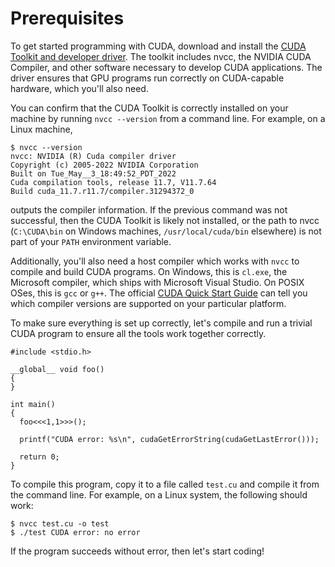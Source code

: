 # Prerequisites

To get started programming with CUDA, download and install the [CUDA Toolkit and developer driver](https://developer.nvidia.com/cuda-downloads). The toolkit includes nvcc, the NVIDIA CUDA Compiler, and other software necessary to develop CUDA applications. The driver ensures that GPU programs run correctly on CUDA-capable hardware, which you'll also need.

You can confirm that the CUDA Toolkit is correctly installed on your machine by running `nvcc --version` from a command line. For example, on a Linux machine,

```
$ nvcc --version
nvcc: NVIDIA (R) Cuda compiler driver
Copyright (c) 2005-2022 NVIDIA Corporation
Built on Tue_May__3_18:49:52_PDT_2022
Cuda compilation tools, release 11.7, V11.7.64
Build cuda_11.7.r11.7/compiler.31294372_0
```

outputs the compiler information. If the previous command was not successful, then the CUDA Toolkit is likely not installed, or the path to nvcc (`C:\CUDA\bin` on Windows machines, `/usr/local/cuda/bin` elsewhere) is not part of your `PATH` environment variable.

Additionally, you'll also need a host compiler which works with `nvcc` to compile and build CUDA programs. On Windows, this is `cl.exe`, the Microsoft compiler, which ships with Microsoft Visual Studio. On POSIX OSes, this is `gcc` or `g++`. The official [CUDA Quick Start Guide](https://docs.nvidia.com/cuda/cuda-quick-start-guide/index.html) can tell you which compiler versions are supported on your particular platform.

To make sure everything is set up correctly, let's compile and run a trivial CUDA program to ensure all the tools work together correctly.

```
#include <stdio.h>

__global__ void foo()
{
}

int main()
{
  foo<<<1,1>>>();

  printf("CUDA error: %s\n", cudaGetErrorString(cudaGetLastError()));

  return 0;
}
```

To compile this program, copy it to a file called `test.cu` and compile it from the command line. For example, on a Linux system, the following should work:

```
$ nvcc test.cu -o test
$ ./test CUDA error: no error
```

If the program succeeds without error, then let's start coding!

